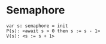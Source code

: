 # Semaphore
```Algorithm
var s: semaphore = init
P(s): <await s > 0 then s := s - 1>
V(s): <s := s + 1>
```
